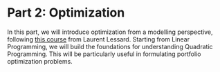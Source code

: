 # Part 2: Optimization

In this part, we will introduce optimization from a modelling perspective, following [this course](https://laurentlessard.com/teaching/524-intro-to-optimization/) from Laurent Lessard. Starting from Linear Programming, we will build the foundations for understanding Quadratic Programming. This will be particularly useful in formulating portfolio optimization problems.